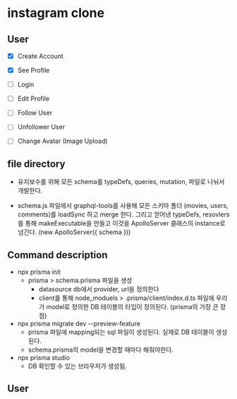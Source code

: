 # instagram clone 

## User
- [x] Create Account
- [x] See Profile
- [ ] Login
- [ ] Edit Profile
- [ ] Follow User
- [ ] Unfollower User
- [ ] Change Avatar (Image Upload)


## file directory

* 유지보수를 위해 모든 schema를 typeDefs, queries, mutation, 파일로 나눠서 개발한다.

* schema.js 파일에서 graphql-tools를 사용해 모든 스키마 폴더 (movies, users, comments)를 loadSync 하고 merge 한다. 그리고 얻어낸 typeDefs, resovlers를 통해 makeExecutable을 만들고 이것을 ApolloServer 클래스의 instance로 넘긴다. (new ApolloServer({ schema })) 

## Command description

* npx prisma init 
    * prisma > schema.prisma 파일을 생성
        * datasource db에서 provider, url을 정의한다
        * client를 통해 node_moduels > .prisma/client/index.d.ts 파일에 우리가 model로 정의한 DB 테이블의 타입이 정의된다. (prisma의 가장 큰 장점)
* npx prisma migrate dev --preview-feature
    * prisma 파일에 mapping되는 sql 파일이 생성된다. 실제로 DB 테이블이 생성된다.
    * schema.prisma의 model을 변경할 때마다 해줘야한다.
* npx prisma studio
    * DB 확인할 수 있는 브라우저가 생성됨.


## User